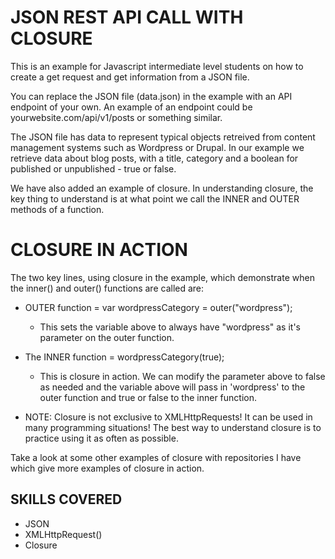 # JSON REST API CALL WITH CLOSURE

This is an example for Javascript intermediate level students on how to create a get request and get information from a JSON file.

You can replace the JSON file (data.json) in the example with an API endpoint of your own.  An example of an endpoint could be yourwebsite.com/api/v1/posts or something similar.

The JSON file has data to represent typical objects retreived from content management systems such as Wordpress or Drupal. In our example we retrieve data about blog posts, with a title, category and a boolean for published or unpublished - true or false.

We have also added an example of closure.  In understanding closure, the key thing to understand is at what point we call the INNER and OUTER methods of a function.

# CLOSURE IN ACTION

The two key lines, using closure in the example, which demonstrate when the inner() and outer() functions are called are:

- OUTER function = 
var wordpressCategory = outer("wordpress");
   * This sets the variable above to always have "wordpress" as it's parameter on the outer function.

- The INNER function =
wordpressCategory(true);
   * This is closure in action.  We can modify the parameter above to false as needed and the variable above will pass in 'wordpress' to the outer function and true or false to the inner function.

- NOTE:  Closure is not exclusive to XMLHttpRequests!  It can be used in many programming situations! The best way to understand closure is to practice using it as often as possible.

Take a look at some other examples of closure with repositories I have which give more examples of closure in action.

## SKILLS COVERED
- JSON
- XMLHttpRequest()
- Closure